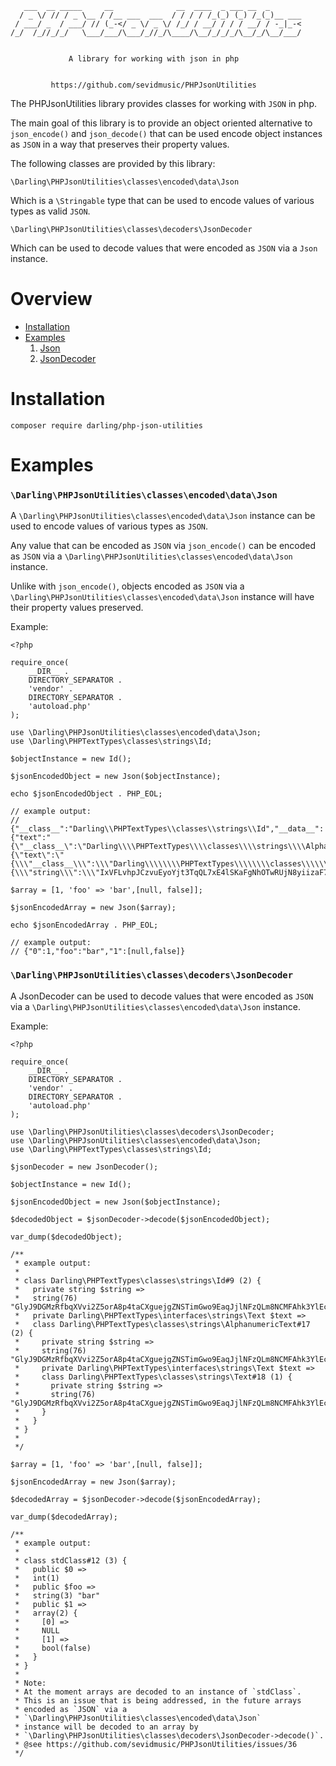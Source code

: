 ```
   ___  __ _____     __              __  ____  _ ___ __  _
  / _ \/ // / _ \__ / /__ ___  ___  / / / / /_(_) (_) /_(_)__ ___
 / ___/ _  / ___/ // (_-</ _ \/ _ \/ /_/ / __/ / / / __/ / -_|_-<
/_/  /_//_/_/   \___/___/\___/_//_/\____/\__/_/_/_/\__/_/\__/___/


             A library for working with json in php


         https://github.com/sevidmusic/PHPJsonUtilities
```

The PHPJsonUtilities library provides classes for working with
`JSON` in php.

The main goal of this library is to provide an object oriented
alternative to `json_encode()` and `json_decode()` that can be
used encode object instances as `JSON` in a way that preserves
their property values.

The following classes are provided by this library:

```
\Darling\PHPJsonUtilities\classes\encoded\data\Json

```
Which is a `\Stringable` type that can be used to encode values of
various types as valid `JSON`.

```
\Darling\PHPJsonUtilities\classes\decoders\JsonDecoder

```

Which can be used to decode values that were encoded as `JSON` via a
`Json` instance.

# Overview

- [Installation](#installation)
- [Examples](#examples)
    1. [Json](#darlingphpjsonutilitiesclassesencodeddatajson)
    2. [JsonDecoder](#darlingphpjsonutilitiesclassesdecodersjsondecoder)

# Installation

```
composer require darling/php-json-utilities

```

# Examples

### `\Darling\PHPJsonUtilities\classes\encoded\data\Json`

A `\Darling\PHPJsonUtilities\classes\encoded\data\Json` instance can
be used to encode values of various types as `JSON`.

Any value that can be encoded as `JSON` via `json_encode()`
can be encoded as `JSON` via a
`\Darling\PHPJsonUtilities\classes\encoded\data\Json` instance.

Unlike with `json_encode()`, objects encoded as `JSON` via a
`\Darling\PHPJsonUtilities\classes\encoded\data\Json` instance
will have their property values preserved.

Example:

```
<?php

require_once(
    __DIR__ .
    DIRECTORY_SEPARATOR .
    'vendor' .
    DIRECTORY_SEPARATOR .
    'autoload.php'
);

use \Darling\PHPJsonUtilities\classes\encoded\data\Json;
use \Darling\PHPTextTypes\classes\strings\Id;

$objectInstance = new Id();

$jsonEncodedObject = new Json($objectInstance);

echo $jsonEncodedObject . PHP_EOL;

// example output:
// {"__class__":"Darling\\PHPTextTypes\\classes\\strings\\Id","__data__":{"text":"{\"__class__\":\"Darling\\\\PHPTextTypes\\\\classes\\\\strings\\\\AlphanumericText\",\"__data__\":{\"text\":\"{\\\"__class__\\\":\\\"Darling\\\\\\\\PHPTextTypes\\\\\\\\classes\\\\\\\\strings\\\\\\\\Text\\\",\\\"__data__\\\":{\\\"string\\\":\\\"IxVFLvhpJCzvuEyoYjt3TqQL7xE4lSKaFgNhOTwRUjN8yiizaF7gfADZHVl7WJfmHdg52i0Nrl12Kc\\\"}}\",\"string\":\"IxVFLvhpJCzvuEyoYjt3TqQL7xE4lSKaFgNhOTwRUjN8yiizaF7gfADZHVl7WJfmHdg52i0Nrl12Kc\"}}","string":"IxVFLvhpJCzvuEyoYjt3TqQL7xE4lSKaFgNhOTwRUjN8yiizaF7gfADZHVl7WJfmHdg52i0Nrl12Kc"}}

$array = [1, 'foo' => 'bar',[null, false]];

$jsonEncodedArray = new Json($array);

echo $jsonEncodedArray . PHP_EOL;

// example output:
// {"0":1,"foo":"bar","1":[null,false]}

```


### `\Darling\PHPJsonUtilities\classes\decoders\JsonDecoder`

A JsonDecoder can be used to decode values that were encoded as
`JSON` via a `\Darling\PHPJsonUtilities\classes\encoded\data\Json`
instance.

Example:

```
<?php

require_once(
    __DIR__ .
    DIRECTORY_SEPARATOR .
    'vendor' .
    DIRECTORY_SEPARATOR .
    'autoload.php'
);

use \Darling\PHPJsonUtilities\classes\decoders\JsonDecoder;
use \Darling\PHPJsonUtilities\classes\encoded\data\Json;
use \Darling\PHPTextTypes\classes\strings\Id;

$jsonDecoder = new JsonDecoder();

$objectInstance = new Id();

$jsonEncodedObject = new Json($objectInstance);

$decodedObject = $jsonDecoder->decode($jsonEncodedObject);

var_dump($decodedObject);

/**
 * example output:
 *
 * class Darling\PHPTextTypes\classes\strings\Id#9 (2) {
 *   private string $string =>
 *   string(76) "GlyJ9DGMzRfbqXVvi2Z5orA8p4taCXguejgZNSTimGwo9EaqJjlNFzQLm8NCMFAhk3YlEcWYQwsc"
 *   private Darling\PHPTextTypes\interfaces\strings\Text $text =>
 *   class Darling\PHPTextTypes\classes\strings\AlphanumericText#17 (2) {
 *     private string $string =>
 *     string(76) "GlyJ9DGMzRfbqXVvi2Z5orA8p4taCXguejgZNSTimGwo9EaqJjlNFzQLm8NCMFAhk3YlEcWYQwsc"
 *     private Darling\PHPTextTypes\interfaces\strings\Text $text =>
 *     class Darling\PHPTextTypes\classes\strings\Text#18 (1) {
 *       private string $string =>
 *       string(76) "GlyJ9DGMzRfbqXVvi2Z5orA8p4taCXguejgZNSTimGwo9EaqJjlNFzQLm8NCMFAhk3YlEcWYQwsc"
 *     }
 *   }
 * }
 *
 */

$array = [1, 'foo' => 'bar',[null, false]];

$jsonEncodedArray = new Json($array);

$decodedArray = $jsonDecoder->decode($jsonEncodedArray);

var_dump($decodedArray);

/**
 * example output:
 *
 * class stdClass#12 (3) {
 *   public $0 =>
 *   int(1)
 *   public $foo =>
 *   string(3) "bar"
 *   public $1 =>
 *   array(2) {
 *     [0] =>
 *     NULL
 *     [1] =>
 *     bool(false)
 *   }
 * }
 *
 * Note:
 * At the moment arrays are decoded to an instance of `stdClass`.
 * This is an issue that is being addressed, in the future arrays
 * encoded as `JSON` via a
 * `\Darling\PHPJsonUtilities\classes\encoded\data\Json`
 * instance will be decoded to an array by
 * `\Darling\PHPJsonUtilities\classes\decoders\JsonDecoder->decode()`.
 * @see https://github.com/sevidmusic/PHPJsonUtilities/issues/36
 */

```

